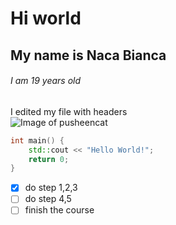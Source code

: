 # Hi world
## My name is Naca Bianca
###### I am 19 years old



I edited my file with headers 
<br />
![Image of pusheencat](https://octodex.github.com/pusheencat/)

``` c++
int main() {
    std::cout << "Hello World!";
    return 0;
}
```
- [x] do step 1,2,3
- [ ] do step 4,5
- [ ] finish the course
